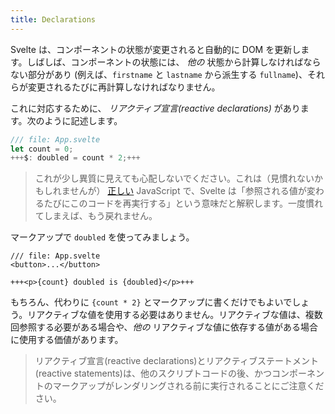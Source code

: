 ```yaml
---
title: Declarations
---
```


Svelte は、コンポーネントの状態が変更されると自動的に DOM を更新します。しばしば、コンポーネントの状態には、 _他の_ 状態から計算しなければならない部分があり (例えば、`firstname` と `lastname` から派生する `fullname`)、それらが変更されるたびに再計算しなければなりません。

これに対応するために、 _リアクティブ宣言(reactive declarations)_ があります。次のように記述します。

```js
/// file: App.svelte
let count = 0;
+++$: doubled = count * 2;+++
```

> これが少し異質に見えても心配しないでください。これは（見慣れないかもしれませんが） [正しい](https://developer.mozilla.org/ja/docs/Web/JavaScript/Reference/Statements/label) JavaScript で、Svelte は「参照される値が変わるたびにこのコードを再実行する」という意味だと解釈します。一度慣れてしまえば、もう戻れません。

マークアップで `doubled` を使ってみましょう。

```svelte
/// file: App.svelte
<button>...</button>

+++<p>{count} doubled is {doubled}</p>+++
```

もちろん、代わりに `{count * 2}` とマークアップに書くだけでもよいでしょう。リアクティブな値を使用する必要はありません。リアクティブな値は、複数回参照する必要がある場合や、*他の* リアクティブな値に依存する値がある場合に使用する価値があります。

> リアクティブ宣言(reactive declarations)とリアクティブステートメント(reactive statements)は、他のスクリプトコードの後、かつコンポーネントのマークアップがレンダリングされる前に実行されることにご注意ください。
